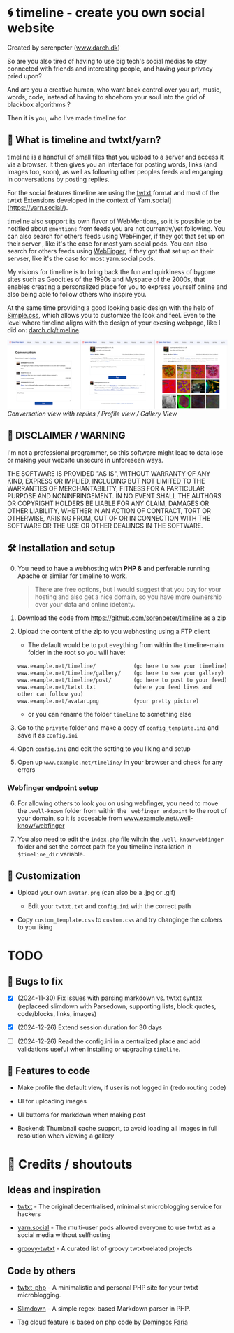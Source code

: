 # 🌀 timeline - create you own social website

Created by sørenpeter (www.darch.dk)

So are you also tired of having to use big tech's social medias to stay connected with friends and interesting people, and having your privacy pried upon?

And are you a creative human, who want back control over you art, music, words, code, instead of having to shoehorn your soul into the grid of blackbox algorithms ?

Then it is you, who I've made timeline for.

## 🧶 What is timeline and twtxt/yarn?

timeline is a handfull of small files that you upload to a server and access it via a browser.
It then gives you an interface for posting words, links (and images too, soon), as well as following other peoples feeds and enganging in conversations by posting replies.

For the social features timeline are using the [twtxt](https://twtxt.readthedocs.io)  format and most of the twtxt Extensions developed in the context of Yarn.social](https://yarn.social/).

timeline also support its own flavor  of WebMentions, so it is possible  to be notified about `@mentions` from feeds you are not currently/yet following. You can also search for others feeds using WebFinger, if they got that set up on their server , like it's the case for most yarn.social pods.
You can also search for others feeds using [WebFinger](https://webfinger.net/), if they got that set up on their servser, like it's the case for most yarn.social pods.

My visions for timeline is to bring back the fun and quirkiness  of bygone sites such as Geocities of the 1990s and Myspace of the 2000s, that enables creating a personalized  place for you to express yourself online and also being able to follow others who inspire you.

At the same time providing a good looking basic design with the help of [Simple.css](https://simplecss.org), which allows you to customize  the look and feel. Even to the level where timeline aligns with the design of your excsing webpage, like I did on: [darch.dk/timeline](https://darch.dk/timeline).

![](media/screenshot.png)
_Conversation view with replies / Profile view / Gallery View_

## 🚨 DISCLAIMER / WARNING

I'm not a professional programmer, so this software might lead to data lose or making your website unsecure in unforeseen ways.

THE SOFTWARE IS PROVIDED "AS IS", WITHOUT WARRANTY OF ANY KIND, EXPRESS OR IMPLIED,
INCLUDING BUT NOT LIMITED TO THE WARRANTIES OF MERCHANTABILITY, FITNESS FOR A
PARTICULAR PURPOSE AND NONINFRINGEMENT. IN NO EVENT SHALL THE AUTHORS OR COPYRIGHT
HOLDERS BE LIABLE FOR ANY CLAIM, DAMAGES OR OTHER LIABILITY, WHETHER IN AN ACTION
OF CONTRACT, TORT OR OTHERWISE, ARISING FROM, OUT OF OR IN CONNECTION WITH THE
SOFTWARE OR THE USE OR OTHER DEALINGS IN THE SOFTWARE.

## 🛠 Installation and setup

0. You need to have a webhosting with **PHP 8** and perferable running Apache or similar for timeline to work.

	> There are free options, but I would suggest that you pay for your hosting and also get a nice domain, so you have more ownership over your data and online idetenty.

1. Download the code from https://github.com/sorenpeter/timeline as a zip

2. Upload the content of the zip to you webhosting using a FTP client

	- The default would be to put eveything from within the timeline-main folder in the root so you will have:

	```
	www.example.net/timeline/            (go here to see your timeline)
	www.example.net/timeline/gallery/    (go here to see your gallery)
	www.example.net/timeline/post/       (go here to post to your feed)
	www.example.net/twtxt.txt            (where you feed lives and other can follow you)
	www.example.net/avatar.png           (your pretty picture)
	```

	- or you can rename the folder `timeline` to something else

3. Go to the `private` folder and make a copy of `config_template.ini` and save it as `config.ini`

4. Open `config.ini` and edit the setting to you liking and setup

5. Open up `www.example.net/timeline/` in your browser and check for any errors

### Webfinger endpoint setup

6. For allowing others to look you on using webfinger, you need to move the `.well-known` folder from within the `_webfinger_endpoint` to the root of your domain, so it is accesable from www.example.net/.well-know/webfinger

7. You also need to edit the `index.php` file wihtin the `.well-know/webfinger` folder and set the correct path for you timeline installation in `$timeline_dir` variable.


## 🎨 Customization

- Upload your own `avatar.png` (can also be a .jpg or .gif)
	- Edit your `twtxt.txt` and `config.ini` with the correct path

- Copy `custom_template.css` to `custom.css` and try changinge the coloers to you liking


# TODO

## 🐞 Bugs to fix

- [x] (2024-11-30) Fix issues with parsing markdown vs. twtxt syntax (replaceed slimdown with Parsedown, supporting lists, block quotes, code/blocks, links, images)
- [x] (2024-12-26) Extend session duration for 30 days
- [ ] (2024-12-26) Read the config.ini in a centralized place and add validations useful when installing or upgrading `timeline`.


## 🚀 Features to code

- Make profile the default view, if user is not logged in (redo routing code)

- UI for uploading images
- UI buttoms for markdown when making post

- Backend: Thumbnail cache support, to avoid loading all images in full resolution when viewing a gallery

# 🙏 Credits / shoutouts

## Ideas and inspiration

- [twtxt](https://twtxt.readthedocs.io) - The original decentralised, minimalist microblogging service for hackers

- [yarn.social](https://yarn.social) - The multi-user pods allowed everyone to use twtxt as a social media without selfhosting

- [groovy-twtxt](https://git.mills.io/mckinley/groovy-twtxt) - A curated list of groovy twtxt-related projects

## Code by others

- [twtxt-php](https://github.com/eapl-gemugami/twtxt-php) - A minimalistic and personal PHP site for your twtxt microblogging.

- [Slimdown](https://github.com/jbroadway/slimdown) - A simple regex-based Markdown parser in PHP.

- Tag cloud feature is based on php code by [Domingos Faria](https://social.dfaria.eu/search)

